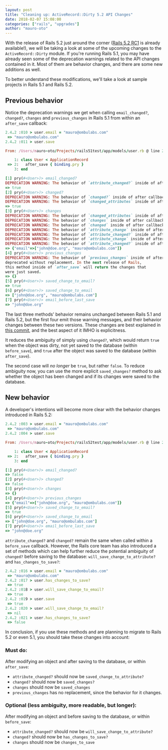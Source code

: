 ```yaml
---
layout: post
title: "Cleaning up: ActiveRecord::Dirty 5.2 API Changes"
date: 2018-02-07 15:08:00
categories: ["rails", "upgrades"]
author: "mauro-oto"
---
```


With the release of Rails 5.2 just around the corner
([Rails 5.2 RC1](https://rubygems.org/gems/rails/versions/5.2.0.rc1) is already available!),
we will be taking a look at some of the upcoming changes to the `ActiveRecord::Dirty`
module. If you're running Rails 5.1, you may have already seen some of the
deprecation warnings related to the API changes contained in it. Most of them
are behavior changes, and there are some new additions as well.

To better understand these modifications, we'll take a look at sample projects
in Rails 5.1 and Rails 5.2.

<!--more-->

## Previous behavior

Notice the deprecation warnings we get when calling `email_changed?`, `changed?`,
`changes` and `previous_changes` in Rails 5.1 from within an `after_save` callback:

```ruby
2.4.2 :010 > user.email = "mauro@ombulabs.com"
 => "mauro@ombulabs.com"
2.4.2 :011 > user.save

From: /Users/mauro-oto/Projects/rails51test/app/models/user.rb @ line 2 :

    1: class User < ApplicationRecord
 => 2:   after_save { binding.pry }
    3: end

[1] pry(#<User>)> email_changed?
DEPRECATION WARNING: The behavior of `attribute_changed?` inside of after callbacks will be changing in the next version of Rails. The new return value will reflect the behavior of calling the method after `save` returned (e.g. the opposite of what it returns now). To maintain the current behavior, use `saved_change_to_attribute?` instead.
=> true
[2] pry(#<User>)> changed?
DEPRECATION WARNING: The behavior of `changed?` inside of after callbacks will be changing in the next version of Rails. The new return value will reflect the behavior of calling the method after `save` returned (e.g. the opposite of what it returns now). To maintain the current behavior, use `saved_changes?` instead.
DEPRECATION WARNING: The behavior of `changed_attributes` inside of after callbacks will be changing in the next version of Rails. The new return value will reflect the behavior of calling the method after `save` returned (e.g. the opposite of what it returns now). To maintain the current behavior, use `saved_changes.transform_values(&:first)` instead.
=> true
[3] pry(#<User>)> changes
DEPRECATION WARNING: The behavior of `changed_attributes` inside of after callbacks will be changing in the next version of Rails. The new return value will reflect the behavior of calling the method after `save` returned (e.g. the opposite of what it returns now). To maintain the current behavior, use `saved_changes.transform_values(&:first)` instead.
DEPRECATION WARNING: The behavior of `changes` inside of after callbacks will be changing in the next version of Rails. The new return value will reflect the behavior of calling the method after `save` returned (e.g. the opposite of what it returns now). To maintain the current behavior, use `saved_changes` instead.
DEPRECATION WARNING: The behavior of `changed` inside of after callbacks will be changing in the next version of Rails. The new return value will reflect the behavior of calling the method after `save` returned (e.g. the opposite of what it returns now). To maintain the current behavior, use `saved_changes.keys` instead.
DEPRECATION WARNING: The behavior of `attribute_change` inside of after callbacks will be changing in the next version of Rails. The new return value will reflect the behavior of calling the method after `save` returned (e.g. the opposite of what it returns now). To maintain the current behavior, use `saved_change_to_attribute` instead.
DEPRECATION WARNING: The behavior of `attribute_changed?` inside of after callbacks will be changing in the next version of Rails. The new return value will reflect the behavior of calling the method after `save` returned (e.g. the opposite of what it returns now). To maintain the current behavior, use `saved_change_to_attribute?` instead.
DEPRECATION WARNING: The behavior of `attribute_change` inside of after callbacks will be changing in the next version of Rails. The new return value will reflect the behavior of calling the method after `save` returned (e.g. the opposite of what it returns now). To maintain the current behavior, use `saved_change_to_attribute` instead.
DEPRECATION WARNING: The behavior of `attribute_changed?` inside of after callbacks will be changing in the next version of Rails. The new return value will reflect the behavior of calling the method after `save` returned (e.g. the opposite of what it returns now). To maintain the current behavior, use `saved_change_to_attribute?` instead.
=> {"email"=>["john@doe.org", "mauro@ombulabs.com"]}
[4] pry(#<User>)> previous_changes
DEPRECATION WARNING: The behavior of `previous_changes` inside of after callbacks is
deprecated without replacement. In the next release of Rails,
this method inside of `after_save` will return the changes that
were just saved.
=> {}
[5] pry(#<User>)> saved_change_to_email?
=> true
[6] pry(#<User>)> saved_change_to_email
=> ["john@doe.org", "mauro@ombulabs.com"]
[7] pry(#<User>)> email_before_last_save
=> "john@doe.org"
```

The last three methods' behavior remains unchanged between Rails 5.1 and
Rails 5.2, but the first four emit those warning messages, and their behavior
changes between these two versions. These changes are best explained in [this commit](https://github.com/rails/rails/commit/16ae3db5a5c6a08383b974ae6c96faac5b4a3c81),
and the best aspect of it IMHO is explicitness.

It reduces the ambiguity of simply using `changed?`, which would return `true`
when the object was dirty, not yet saved to the database (within `before_save`),
and `true` after the object was saved to the database (within `after_save`).

The second case will *no longer* be `true`, but rather `false`. To reduce
ambiguity now, you can use the more explicit `saved_changes?` method to ask
whether the object has been changed and if its changes were saved to the database.

## New behavior

A developer's intentions will become more clear with the behavior changes
introduced in Rails 5.2:

```ruby
2.4.2 :003 > user.email = "mauro@ombulabs.com"
 => "mauro@ombulabs.com"
2.4.2 :004 > user.save

From: /Users/mauro-oto/Projects/rails52test/app/models/user.rb @ line 2 :

    1: class User < ApplicationRecord
 => 2:   after_save { binding.pry }
    3: end

[1] pry(#<User>)> email_changed?
=> false
[2] pry(#<User>)> changed?
=> false
[3] pry(#<User>)> changes
=> {}
[4] pry(#<User>)> previous_changes
=> {"email"=>["john@doe.org", "mauro@ombulabs.com"]}
[5] pry(#<User>)> saved_change_to_email?
=> true
[6] pry(#<User>)> saved_change_to_email
=> ["john@doe.org", "mauro@ombulabs.com"]
[7] pry(#<User>)> email_before_last_save
=> "john@doe.org"
```

`attribute_changed?` and `changed?` remain the same when called within a
`before_save` callback. However, the Rails core team has also introduced a set
of methods which can help further reduce the potential ambiguity of `changed?`
before saving to the database: `will_save_change_to_attribute?` and
`has_changes_to_save?`:

```ruby
2.4.2 :016 > user.email = "mauro@ombulabs.com"
 => "mauro@ombulabs.com"
2.4.2 :017 > user.has_changes_to_save?
 => true
2.4.2 :018 > user.will_save_change_to_email?
 => true
2.4.2 :019 > user.save
 => true
2.4.2 :020 > user.will_save_change_to_email?
 => nil
2.4.2 :021 > user.has_changes_to_save?
 => false
```

In conclusion, if you use these methods and are planning to migrate to Rails 5.2
or even 5.1, you should take these changes into account:

### Must do:

After modifying an object and after saving to the database, or within `after_save`:

- `attribute_changed?` should now be `saved_change_to_attribute?`
- `changed?` should now be `saved_changes?`
- `changes` should now be `saved_changes`
- `previous_changes` has no replacement, since the behavior for it changes.

### Optional (less ambiguity, more readable, but longer):

After modifying an object and before saving to the database, or within `before_save`:

- `attribute_changed?` should now be `will_save_change_to_attribute?`
- `changed?` should now be `has_changes_to_save?`
- `changes` should now be `changes_to_save`
